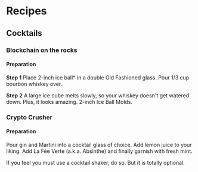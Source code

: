 # Recipes

## Cocktails

### Blockchain on the rocks

#### Preparation

**Step 1**
Place 2-inch ice ball* in a double Old Fashioned glass. Pour 1/3 cup bourbon whiskey over.

**Step 2**
A large ice cube melts slowly, so your whiskey doesn't get watered down. Plus, it looks amazing. 2-inch Ice Ball Molds.

### Crypto Crusher

#### Preparation

Pour gin and Martini into a cocktail glass of choice. Add lemon juice to your liking.
Add La Fée Verte (a.k.a. Absinthe) and finally garnish with fresh mint.

If you feel you must use a cocktail shaker, do so. But it is totally optional. 
